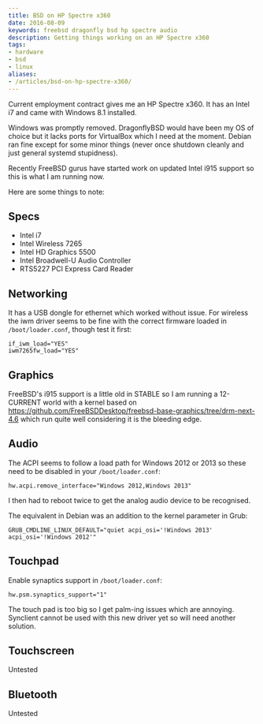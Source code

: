 ```yaml
---
title: BSD on HP Spectre x360
date: 2016-08-09
keywords: freebsd dragonfly bsd hp spectre audio
description: Getting things working on an HP Spectre x360
tags:
- hardware
- bsd
- linux
aliases:
- /articles/bsd-on-hp-spectre-x360/
---
```


Current employment contract gives me an HP Spectre x360. It has an Intel i7 and
came with Windows 8.1 installed.

Windows was promptly removed. DragonflyBSD would have been my OS of choice but
it lacks ports for VirtualBox which I need at the moment. Debian ran fine
except for some minor things (never once shutdown cleanly and just general
systemd stupidness).

Recently FreeBSD gurus have started work on updated Intel i915 support so this
is what I am running now.

Here are some things to note:

## Specs

- Intel i7
- Intel Wireless 7265
- Intel HD Graphics 5500
- Intel Broadwell-U Audio Controller
- RTS5227 PCI Express Card Reader

## Networking

It has a USB dongle for ethernet which worked without issue. For wireless the iwm
driver seems to be fine with the correct firmware loaded in
`/boot/loader.conf`, though test it first:

    if_iwm_load="YES"
    iwm7265fw_load="YES"

## Graphics

FreeBSD's i915 support is a little old in STABLE so I am running a 12-CURRENT
world with a kernel based on
https://github.com/FreeBSDDesktop/freebsd-base-graphics/tree/drm-next-4.6 which
run quite well considering it is the bleeding edge.

## Audio

The ACPI seems to follow a load path for Windows 2012 or 2013 so these need to
be disabled in your `/boot/loader.conf`:

    hw.acpi.remove_interface="Windows 2012,Windows 2013"

I then had to reboot twice to get the analog audio device to be recognised.

The equivalent in Debian was an addition to the kernel parameter in Grub:

    GRUB_CMDLINE_LINUX_DEFAULT="quiet acpi_osi='!Windows 2013' acpi_osi='!Windows 2012'"


## Touchpad

Enable synaptics support in `/boot/loader.conf`:

    hw.psm.synaptics_support="1"

The touch pad is too big so I get palm-ing issues which are annoying. Synclient
cannot be used with this new driver yet so will need another solution.

## Touchscreen

Untested

## Bluetooth

Untested
